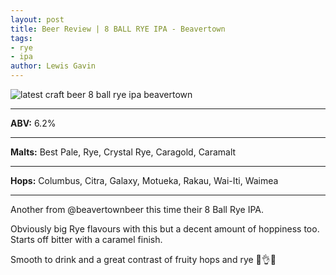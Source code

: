 ```yaml
---
layout: post
title: Beer Review | 8 BALL RYE IPA - Beavertown
tags:
- rye
- ipa
author: Lewis Gavin
---
```


![latest craft beer 8 ball rye ipa beavertown](https://scontent-lht6-1.cdninstagram.com/vp/f84003b0aa103baf5abe3f365b9807f1/5CBC2E96/t51.2885-15/sh0.08/e35/p750x750/47694413_2209577315754042_6313543371359621313_n.jpg?_nc_ht=scontent-lht6-1.cdninstagram.com&ig_cache_key=MTk1MjI2MzA1Mzc0NDQ2MDg2OQ%3D%3D.2)

***
**ABV:** 6.2%

***
**Malts:** Best Pale, Rye, Crystal Rye, Caragold, Caramalt

***
**Hops:** Columbus, Citra, Galaxy, Motueka, Rakau, Wai-Iti, Waimea

***

Another from @beavertownbeer this time their 8 Ball Rye IPA.

Obviously big Rye flavours with this but a decent amount of hoppiness too. Starts off bitter with a caramel finish.

Smooth to drink and a great contrast of fruity hops and rye 🙌👌🍻
